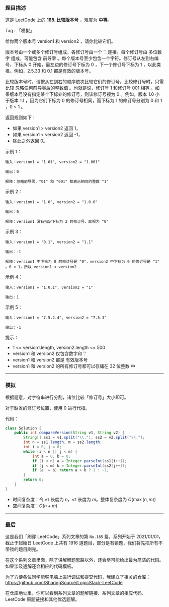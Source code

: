 ### 题目描述

这是 LeetCode 上的 **[165. 比较版本号](https://leetcode-cn.com/problems/compare-version-numbers/solution/gong-shui-san-xie-jian-dan-zi-fu-chuan-m-xsod/)** ，难度为 **中等**。

Tag : 「模拟」



给你两个版本号 version1 和 version2 ，请你比较它们。

版本号由一个或多个修订号组成，各修订号由一个 '.' 连接。每个修订号由 多位数字 组成，可能包含 前导零 。每个版本号至少包含一个字符。修订号从左到右编号，下标从 0 开始，最左边的修订号下标为 0 ，下一个修订号下标为 1 ，以此类推。例如，2.5.33 和 0.1 都是有效的版本号。

比较版本号时，请按从左到右的顺序依次比较它们的修订号。比较修订号时，只需比较 忽略任何前导零后的整数值 。也就是说，修订号 1 和修订号 001 相等 。如果版本号没有指定某个下标处的修订号，则该修订号视为 0 。例如，版本 1.0 小于版本 1.1 ，因为它们下标为 0 的修订号相同，而下标为 1 的修订号分别为 0 和 1 ，0 < 1 。

返回规则如下：
* 如果 version1 > version2 返回 1，
* 如果 version1 < version2 返回 -1，
* 除此之外返回 0。


示例 1：
```
输入：version1 = "1.01", version2 = "1.001"

输出：0

解释：忽略前导零，"01" 和 "001" 都表示相同的整数 "1"
```
示例 2：
```
输入：version1 = "1.0", version2 = "1.0.0"

输出：0

解释：version1 没有指定下标为 2 的修订号，即视为 "0"
```
示例 3：
```
输入：version1 = "0.1", version2 = "1.1"

输出：-1

解释：version1 中下标为 0 的修订号是 "0"，version2 中下标为 0 的修订号是 "1" 。0 < 1，所以 version1 < version2
```
示例 4：
```
输入：version1 = "1.0.1", version2 = "1"

输出：1
```
示例 5：
```
输入：version1 = "7.5.2.4", version2 = "7.5.3"

输出：-1
```

提示：
* 1 <= version1.length, version2.length <= 500
* version1 和 version2 仅包含数字和 '.'
* version1 和 version2 都是 有效版本号
* version1 和 version2 的所有修订号都可以存储在 32 位整数 中

---

### 模拟

根据题意，对字符串进行分割，诸位比较「修订号」大小即可。

对于缺省的修订号位置，使用 $0$ 进行代指。

代码：
```java
class Solution {
    public int compareVersion(String v1, String v2) {
        String[] ss1 = v1.split("\\."), ss2 = v2.split("\\.");
        int n = ss1.length, m = ss2.length;
        int i = 0, j = 0;
        while (i < n || j < m) {
            int a = 0, b = 0;
            if (i < n) a = Integer.parseInt(ss1[i++]);
            if (j < m) b = Integer.parseInt(ss2[j++]);
            if (a != b) return a > b ? 1 : -1;
        }
        return 0;
    }
}
```
* 时间复杂度：令 `v1` 长度为 $n$，`v2` 长度为 $m$。整体复杂度为 $O(\max(n, m))$
* 空间复杂度：$O(n + m)$

---

### 最后

这是我们「刷穿 LeetCode」系列文章的第 `No.165` 篇，系列开始于 2021/01/01，截止于起始日 LeetCode 上共有 1916 道题目，部分是有锁题，我们将先把所有不带锁的题目刷完。

在这个系列文章里面，除了讲解解题思路以外，还会尽可能给出最为简洁的代码。如果涉及通解还会相应的代码模板。

为了方便各位同学能够电脑上进行调试和提交代码，我建立了相关的仓库：https://github.com/SharingSource/LogicStack-LeetCode

在仓库地址里，你可以看到系列文章的题解链接、系列文章的相应代码、LeetCode 原题链接和其他优选题解。

